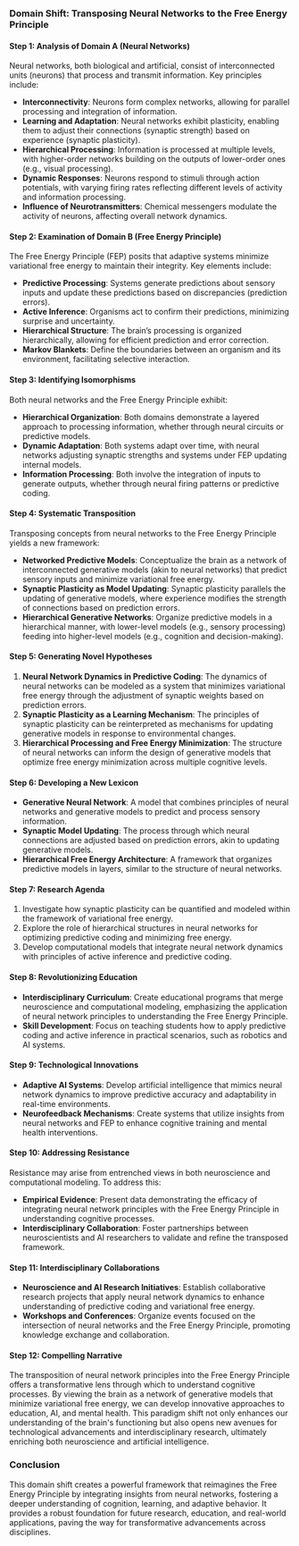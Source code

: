 ### Domain Shift: Transposing Neural Networks to the Free Energy Principle

#### Step 1: Analysis of Domain A (Neural Networks)
Neural networks, both biological and artificial, consist of interconnected units (neurons) that process and transmit information. Key principles include:

- **Interconnectivity**: Neurons form complex networks, allowing for parallel processing and integration of information.
- **Learning and Adaptation**: Neural networks exhibit plasticity, enabling them to adjust their connections (synaptic strength) based on experience (synaptic plasticity).
- **Hierarchical Processing**: Information is processed at multiple levels, with higher-order networks building on the outputs of lower-order ones (e.g., visual processing).
- **Dynamic Responses**: Neurons respond to stimuli through action potentials, with varying firing rates reflecting different levels of activity and information processing.
- **Influence of Neurotransmitters**: Chemical messengers modulate the activity of neurons, affecting overall network dynamics.

#### Step 2: Examination of Domain B (Free Energy Principle)
The Free Energy Principle (FEP) posits that adaptive systems minimize variational free energy to maintain their integrity. Key elements include:

- **Predictive Processing**: Systems generate predictions about sensory inputs and update these predictions based on discrepancies (prediction errors).
- **Active Inference**: Organisms act to confirm their predictions, minimizing surprise and uncertainty.
- **Hierarchical Structure**: The brain’s processing is organized hierarchically, allowing for efficient prediction and error correction.
- **Markov Blankets**: Define the boundaries between an organism and its environment, facilitating selective interaction.

#### Step 3: Identifying Isomorphisms
Both neural networks and the Free Energy Principle exhibit:

- **Hierarchical Organization**: Both domains demonstrate a layered approach to processing information, whether through neural circuits or predictive models.
- **Dynamic Adaptation**: Both systems adapt over time, with neural networks adjusting synaptic strengths and systems under FEP updating internal models.
- **Information Processing**: Both involve the integration of inputs to generate outputs, whether through neural firing patterns or predictive coding.

#### Step 4: Systematic Transposition
Transposing concepts from neural networks to the Free Energy Principle yields a new framework:

- **Networked Predictive Models**: Conceptualize the brain as a network of interconnected generative models (akin to neural networks) that predict sensory inputs and minimize variational free energy.
- **Synaptic Plasticity as Model Updating**: Synaptic plasticity parallels the updating of generative models, where experience modifies the strength of connections based on prediction errors.
- **Hierarchical Generative Networks**: Organize predictive models in a hierarchical manner, with lower-level models (e.g., sensory processing) feeding into higher-level models (e.g., cognition and decision-making).

#### Step 5: Generating Novel Hypotheses
1. **Neural Network Dynamics in Predictive Coding**: The dynamics of neural networks can be modeled as a system that minimizes variational free energy through the adjustment of synaptic weights based on prediction errors.
2. **Synaptic Plasticity as a Learning Mechanism**: The principles of synaptic plasticity can be reinterpreted as mechanisms for updating generative models in response to environmental changes.
3. **Hierarchical Processing and Free Energy Minimization**: The structure of neural networks can inform the design of generative models that optimize free energy minimization across multiple cognitive levels.

#### Step 6: Developing a New Lexicon
- **Generative Neural Network**: A model that combines principles of neural networks and generative models to predict and process sensory information.
- **Synaptic Model Updating**: The process through which neural connections are adjusted based on prediction errors, akin to updating generative models.
- **Hierarchical Free Energy Architecture**: A framework that organizes predictive models in layers, similar to the structure of neural networks.

#### Step 7: Research Agenda
1. Investigate how synaptic plasticity can be quantified and modeled within the framework of variational free energy.
2. Explore the role of hierarchical structures in neural networks for optimizing predictive coding and minimizing free energy.
3. Develop computational models that integrate neural network dynamics with principles of active inference and predictive coding.

#### Step 8: Revolutionizing Education
- **Interdisciplinary Curriculum**: Create educational programs that merge neuroscience and computational modeling, emphasizing the application of neural network principles to understanding the Free Energy Principle.
- **Skill Development**: Focus on teaching students how to apply predictive coding and active inference in practical scenarios, such as robotics and AI systems.

#### Step 9: Technological Innovations
- **Adaptive AI Systems**: Develop artificial intelligence that mimics neural network dynamics to improve predictive accuracy and adaptability in real-time environments.
- **Neurofeedback Mechanisms**: Create systems that utilize insights from neural networks and FEP to enhance cognitive training and mental health interventions.

#### Step 10: Addressing Resistance
Resistance may arise from entrenched views in both neuroscience and computational modeling. To address this:
- **Empirical Evidence**: Present data demonstrating the efficacy of integrating neural network principles with the Free Energy Principle in understanding cognitive processes.
- **Interdisciplinary Collaboration**: Foster partnerships between neuroscientists and AI researchers to validate and refine the transposed framework.

#### Step 11: Interdisciplinary Collaborations
- **Neuroscience and AI Research Initiatives**: Establish collaborative research projects that apply neural network dynamics to enhance understanding of predictive coding and variational free energy.
- **Workshops and Conferences**: Organize events focused on the intersection of neural networks and the Free Energy Principle, promoting knowledge exchange and collaboration.

#### Step 12: Compelling Narrative
The transposition of neural network principles into the Free Energy Principle offers a transformative lens through which to understand cognitive processes. By viewing the brain as a network of generative models that minimize variational free energy, we can develop innovative approaches to education, AI, and mental health. This paradigm shift not only enhances our understanding of the brain's functioning but also opens new avenues for technological advancements and interdisciplinary research, ultimately enriching both neuroscience and artificial intelligence.

### Conclusion
This domain shift creates a powerful framework that reimagines the Free Energy Principle by integrating insights from neural networks, fostering a deeper understanding of cognition, learning, and adaptive behavior. It provides a robust foundation for future research, education, and real-world applications, paving the way for transformative advancements across disciplines.